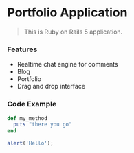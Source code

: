# Portfolio Application

> This is Ruby on Rails 5 application.

### Features

- Realtime chat engine for comments
- Blog
- Portfolio
- Drag and drop interface

### Code Example

```ruby
def my_method
  puts "there you go"
end
```

```javascript
alert('Hello');
```
